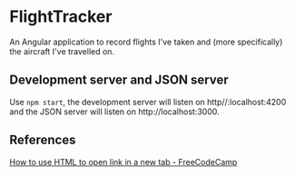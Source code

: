 # FlightTracker

An Angular application to record flights I've taken and (more specifically) the aircraft I've travelled on. 

## Development server and JSON server

Use `npm start`, the development server will listen on http//:localhost:4200 and the JSON server will listen on http://localhost:3000.

## References
[How to use HTML to open link in a new tab - FreeCodeCamp](https://www.freecodecamp.org/news/how-to-use-html-to-open-link-in-new-tab/)

